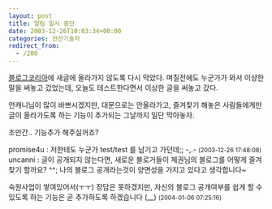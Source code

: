 ```yaml
---
layout: post
title: 알림 일시 중단
date: 2003-12-26T10:03:34+00:00
categories: 전산기술자
redirect_from:
  - /280
---
```


<a href="http://www.blogkorea.org" target=bb>블로그코리아</a>에 새글에 올라가지 않도록 다시 막았다. 며칠전에도 누군가가 와서 이상한 말을 써놓고 갔었는데, 오늘도 테스트한다면서 이상한 글을 써놓고 갔다.

언캐니님이 많이 바쁘시겠지만, 대문으로는 안올라가고, 즐겨찾기 해놓은 사람들에게만 글이 올라가도록 하는 기능이 추가되는 그날까지 일단 막아놓자.

조만간.. 기능추가 해주실꺼죠?
<div id=comments>
<div class=comment>
<!--- cmt:581 --->
<!--- mail: --->
<!--- parent:0 --->
promise4u : 
저한테도 누군가 test/test 를 남기고 가던데;; 
-,.-
 <small>(2003-12-26 17:48:08)</small>
</div>
<div class=comment>
<!--- cmt:582 --->
<!--- mail: --->
<!--- parent:0 --->
uncanni : 
글이 공개되지 않는다면, 새로운 블로거들이 제권님의 블로그를 어떻게 즐겨찾기 할까요? ^^;
나의 블로그 공개라는것이 양면성을 가지고 있다고 생각합니다~

숙원사업이 쌓여있어서(ㅜㅜ) 장담은 못하겠지만, 자신의 블로그 공개여부를 쉽게 할 수 있도록 하는 기능은 곧 추가하도록 하겠습니다 (__)
 <small>(2004-01-06 07:25:16)</small>
</div>
</div>
